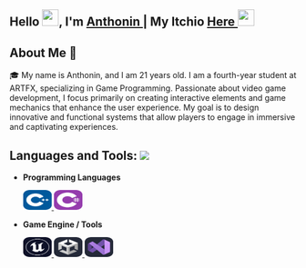 ## Hello <img src="https://github.com/TheDudeThatCode/TheDudeThatCode/raw/master/Assets/Hi.gif" width="29" height="29" />, I'm <a href="https://www.linkedin.com/in/anthonin-kadi/" rel="nofollow">Anthonin </a> |  My Itchio <a href="https://anthoninkadi.itch.io/" rel="nofollow"> Here </a> <img src="https://github.com/TheDudeThatCode/TheDudeThatCode/blob/master/Assets/Developer.gif" width="29" height="29" />

## About Me 🚀
🎓 My name is Anthonin, and I am 21 years old. I am a fourth-year student at ARTFX, specializing in Game Programming. Passionate about video game development, I focus primarily on creating interactive elements and game mechanics that enhance the user experience. My goal is to design innovative and functional systems that allow players to engage in immersive and captivating experiences.
<br/>

## Languages and Tools: <img src="https://media.giphy.com/media/WUlplcMpOCEmTGBtBW/giphy.gif" width="30" style="max-width: 100%;">

- **Programming Languages**
<ul>
<a target="_blank" rel="noopener noreferrer" href="">
   <img height="35" width="50" src="https://github.com/tandpfun/skill-icons/blob/main/icons/CPP.svg" alt="cplusplus"/>
</a>
<a target="_blank" rel="noopener noreferrer" href="">
   <img height="35" width="50" src="https://github.com/tandpfun/skill-icons/blob/main/icons/CS.svg" alt="csharp"/>
</a>
</ul>

- **Game Engine / Tools**
<ul>
<a target="_blank" rel="noopener noreferrer" href="">
   <img height="35" width="50" src="https://github.com/tandpfun/skill-icons/blob/main/icons/UnrealEngine.svg" alt="Unreal Engine"/>
</a>
<a target="_blank" rel="noopener noreferrer" href="">
   <img height="35" width="50" src="https://github.com/tandpfun/skill-icons/blob/main/icons/Unity-Dark.svg" alt="Unity"/>
</a>
<a target="_blank" rel="noopener noreferrer" href="">
   <img height="35" width="50" src="https://github.com/tandpfun/skill-icons/blob/main/icons/VisualStudio-Dark.svg" alt="Visual Studio"/>
</a>
</ul>

